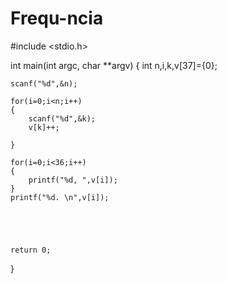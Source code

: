 # Frequ-ncia
#include <stdio.h>

int main(int argc, char **argv)
{
    int n,i,k,v[37]={0};



    scanf("%d",&n);

    for(i=0;i<n;i++)
    {
        scanf("%d",&k);
        v[k]++;

    }

    for(i=0;i<36;i++)
    {
        printf("%d, ",v[i]);
    }
    printf("%d. \n",v[i]);





    return 0;
}
